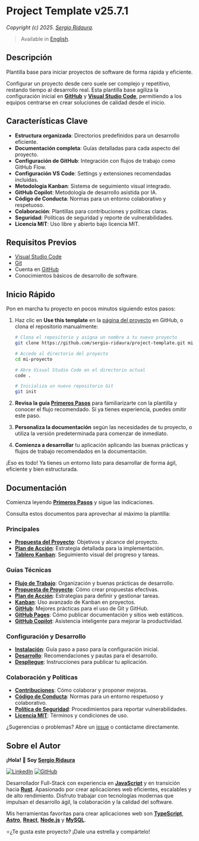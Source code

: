 # Project Template v25.7.1

_Copyright (c) 2025. [Sergio Ridaura](https://github.com/sergio-ridaura)._

> Available in [English](../../README.md).

## Descripción

Plantilla base para iniciar proyectos de software de forma rápida y eficiente.

Configurar un proyecto desde cero suele ser complejo y repetitivo, restando tiempo al desarrollo real. Esta plantilla base agiliza la configuración inicial en **[GitHub](https://github.com/)** y **[Visual Studio Code](https://code.visualstudio.com/)**, permitiendo a los equipos centrarse en crear soluciones de calidad desde el inicio.

## Características Clave

- **Estructura organizada**: Directorios predefinidos para un desarrollo eficiente.
- **Documentación completa**: Guías detalladas para cada aspecto del proyecto.
- **Configuración de GitHub**: Integración con flujos de trabajo como GitHub Flow.
- **Configuración VS Code**: Settings y extensiones recomendadas incluidas.
- **Metodología Kanban**: Sistema de seguimiento visual integrado.
- **GitHub Copilot**: Metodología de desarrollo asistida por IA.
- **Código de Conducta**: Normas para un entorno colaborativo y respetuoso.
- **Colaboración**: Plantillas para contribuciones y políticas claras.
- **Seguridad**: Políticas de seguridad y reporte de vulnerabilidades.
- **Licencia MIT**: Uso libre y abierto bajo licencia MIT.

## Requisitos Previos

- [Visual Studio Code](https://code.visualstudio.com/)
- [Git](https://git-scm.com/)
- Cuenta en [GitHub](https://github.com/)
- Conocimientos básicos de desarrollo de software.

## Inicio Rápido

Pon en marcha tu proyecto en pocos minutos siguiendo estos pasos:

1. Haz clic en **Use this template** en la [página del proyecto](https://github.com/sergio-ridaura/project-template) en GitHub, o clona el repositorio manualmente:

   ```bash
   # Clona el repositorio y asigna un nombre a tu nuevo proyecto
   git clone https://github.com/sergio-ridaura/project-template.git mi-proyecto

   # Accede al directorio del proyecto
   cd mi-proyecto

   # Abre Visual Studio Code en el directorio actual
   code .

   # Inicializa un nuevo repositorio Git
   git init
   ```

2. **Revisa la guía [Primeros Pasos](GETTING_STARTED.md)** para familiarizarte con la plantilla y conocer el flujo recomendado. Si ya tienes experiencia, puedes omitir este paso.

3. **Personaliza la documentación** según las necesidades de tu proyecto, o utiliza la versión predeterminada para comenzar de inmediato.

4. **Comienza a desarrollar** tu aplicación aplicando las buenas prácticas y flujos de trabajo recomendados en la documentación.

¡Eso es todo! Ya tienes un entorno listo para desarrollar de forma ágil, eficiente y bien estructurada.

## Documentación

Comienza leyendo **[Primeros Pasos](GETTING_STARTED.md)** y sigue las indicaciones.

Consulta estos documentos para aprovechar al máximo la plantilla:

### Principales

- **[Propuesta del Proyecto](PROPOSAL.md)**: Objetivos y alcance del proyecto.
- **[Plan de Acción](ACTION_PLAN.md)**: Estrategia detallada para la implementación.
- **[Tablero Kanban](KANBAN.md)**: Seguimiento visual del progreso y tareas.

### Guías Técnicas

- **[Flujo de Trabajo](guides/WORKFLOW.md)**: Organización y buenas prácticas de desarrollo.
- **[Propuesta de Proyecto](guides/PROPOSAL.md)**: Cómo crear propuestas efectivas.
- **[Plan de Acción](guides/ACTION_PLAN.md)**: Estrategias para definir y gestionar tareas.
- **[Kanban](guides/KANBAN.md)**: Uso avanzado de Kanban en proyectos.
- **[GitHub](guides/GITHUB.md)**: Mejores prácticas para el uso de Git y GitHub.
- **[GitHub Pages](guides/GITHUB_PAGES.md)**: Cómo publicar documentación y sitios web estáticos.
- **[GitHub Copilot](guides/GITHUB_COPILOT.md)**: Asistencia inteligente para mejorar la productividad.

### Configuración y Desarrollo

- **[Instalación](INSTALL.md)**: Guía paso a paso para la configuración inicial.
- **[Desarrollo](DEVELOP.md)**: Recomendaciones y pautas para el desarrollo.
- **[Despliegue](DEPLOY.md)**: Instrucciones para publicar tu aplicación.

### Colaboración y Políticas

- **[Contribuciones](CONTRIBUTING.md)**: Cómo colaborar y proponer mejoras.
- **[Código de Conducta](CODE_OF_CONDUCT.md)**: Normas para un entorno respetuoso y colaborativo.
- **[Política de Seguridad](SECURITY.md)**: Procedimientos para reportar vulnerabilidades.
- **[Licencia MIT](../../LICENSE)**: Términos y condiciones de uso.

¿Sugerencias o problemas? Abre un [issue](https://github.com/sergio-ridaura/project-template/issues) o contáctame directamente.

## Sobre el Autor

**¡Hola! 👋 Soy [Sergio Ridaura](https://github.com/sergio-ridaura)**

[![LinkedIn](https://img.shields.io/badge/LinkedIn-Perfil%20Profesional-blue?logo=linkedin)](https://www.linkedin.com/in/sergio-ridaura/) [![GitHub](https://img.shields.io/badge/GitHub-@sergio--ridaura-181717?logo=github)](https://github.com/sergio-ridaura)

Desarrollador Full-Stack con experiencia en **[JavaScript](https://developer.mozilla.org/docs/Web/JavaScript)** y en transición hacia **[Rust](https://www.rust-lang.org/)**. Apasionado por crear aplicaciones web eficientes, escalables y de alto rendimiento. Disfruto trabajar con tecnologías modernas que impulsan el desarrollo ágil, la colaboración y la calidad del software.

Mis herramientas favoritas para crear aplicaciones web son **[TypeScript](https://www.typescriptlang.org/)**, **[Astro](https://astro.build/)**, **[React](https://react.dev/)**, **[Node.js](https://nodejs.org/)** y **[MySQL](https://www.mysql.com/)**.

⭐¿Te gusta este proyecto? ¡Dale una estrella y compártelo!
